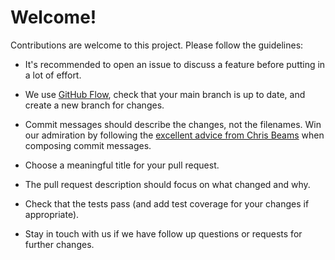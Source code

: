 # Welcome!

Contributions are welcome to this project. Please follow the guidelines:

- It's recommended to open an issue to discuss a feature before putting in a lot of effort.

- We use [GitHub Flow](https://guides.github.com/introduction/flow/), check that your main branch is up to date, and create a new branch for changes.

- Commit messages should describe the changes, not the filenames. Win our admiration by following the [excellent advice from Chris Beams](https://chris.beams.io/posts/git-commit/) when composing commit messages.

- Choose a meaningful title for your pull request.

- The pull request description should focus on what changed and why.

- Check that the tests pass (and add test coverage for your changes if appropriate).

- Stay in touch with us if we have follow up questions or requests for further changes.
